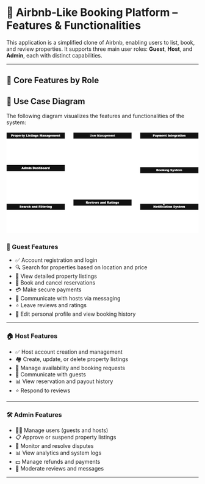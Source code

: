 # 🏡 Airbnb-Like Booking Platform – Features & Functionalities

This application is a simplified clone of Airbnb, enabling users to list, book, and review properties. It supports three main user roles: **Guest**, **Host**, and **Admin**, each with distinct capabilities.

---

## 🌟 Core Features by Role
## 🎯 Use Case Diagram

The following diagram visualizes the features and functionalities of  the system:

![features-and-functionalities](.\features_and_functionalities.drawio.png)

### 👤 Guest Features
- ✅ Account registration and login
- 🔍 Search for properties based on location and price
- 📖 View detailed property listings
- 📅 Book and cancel reservations
- 💳 Make secure payments
- 💬 Communicate with hosts via messaging
- ⭐ Leave reviews and ratings
- 👤 Edit personal profile and view booking history

---

### 🏠 Host Features
- ✅ Host account creation and management
- 🏘️ Create, update, or delete property listings
- 📆 Manage availability and booking requests
- 💬 Communicate with guests
- 📊 View reservation and payout history
- ⭐ Respond to reviews

---

### 🛠️ Admin Features
- 🧑‍💼 Manage users (guests and hosts)
- 📋 Approve or suspend property listings
- 🛑 Monitor and resolve disputes
- 📊 View analytics and system logs
- 💵 Manage refunds and payments
- 🧹 Moderate reviews and messages

---

